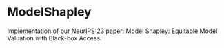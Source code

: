 # ModelShapley
Implementation of our NeurIPS'23 paper: Model Shapley: Equitable Model Valuation with Black-box Access.
